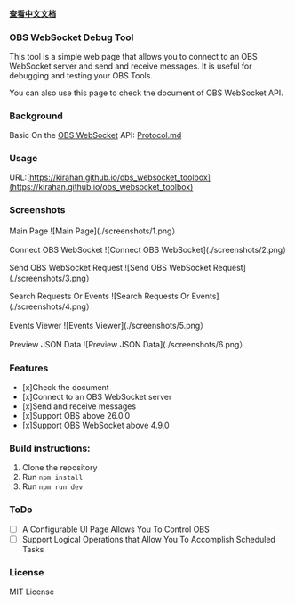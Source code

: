 
#### [查看中文文档](./README_CN.md)

### OBS WebSocket Debug Tool

This tool is a simple web page that allows you to connect to an OBS WebSocket server and send and receive messages. It is useful for debugging and testing your OBS Tools.

You can also use this page to check the document of OBS WebSocket API.

### Background

Basic On the [OBS WebSocket](https://github.com/obsproject/obs-websocket) API: [Protocol.md](https://github.com/obsproject/obs-websocket/blob/master/docs/generated/protocol.md)

### Usage

URL:[https://kirahan.github.io/obs_websocket_toolbox](https://kirahan.github.io/obs_websocket_toolbox)

### Screenshots

Main Page
![Main Page](./screenshots/1.png）

Connect OBS WebSocket
![Connect OBS WebSocket](./screenshots/2.png）

Send OBS WebSocket Request
![Send OBS WebSocket Request](./screenshots/3.png）

Search Requests Or Events
![Search Requests Or Events](./screenshots/4.png）

Events Viewer
![Events Viewer](./screenshots/5.png）

Preview JSON Data
![Preview JSON Data](./screenshots/6.png）

### Features

- [x]Check the document
- [x]Connect to an OBS WebSocket server
- [x]Send and receive messages
- [x]Support OBS above 26.0.0
- [x]Support OBS WebSocket above 4.9.0


### Build instructions:

1. Clone the repository
2. Run `npm install`
3. Run `npm run dev`


### ToDo

- [ ] A Configurable UI Page Allows You To Control OBS
- [ ] Support Logical Operations that Allow You To Accomplish Scheduled Tasks

### License

MIT License


